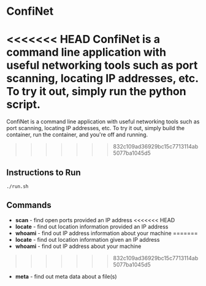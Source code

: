 # ConfiNet

<<<<<<< HEAD
ConfiNet is a command line application with useful networking tools such as port scanning, locating IP addresses, etc. To try it out, simply run the python script.
=======
ConfiNet is a command line application with useful networking tools such as port scanning, locating IP addresses, etc. To try it out, simply build the container, run the container, and you're off and running. 
>>>>>>> 832c109ad36929bc15c7713114ab5077ba1045d5

## Instructions to Run
```./run.sh```

## Commands

* **scan** - find open ports provided an IP address
<<<<<<< HEAD
* **locate** - find out location information provided an IP address
* **whoami** - find out IP address information about your machine 
=======
* **locate** - find out location information given an IP address
* **whoami** - find out IP address about your machine
>>>>>>> 832c109ad36929bc15c7713114ab5077ba1045d5
* **meta** - find out meta data about a file(s)
